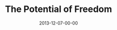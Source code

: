 ---
layout: message
category: message
series: "The Gift of Freedom"
title: "The Potential of Freedom"
date: 2013-12-07-00-00
message_id: 834
audio: "http://s3.amazonaws.com/crossroads-media/media/legacy/mp3/giftoffreedom_02.mp3"
audio-duration: "45:32"
program: "http://s3.amazonaws.com/crossroads-media/media/legacy/documents/12_07-08_13ProgramFinal.pdf"
description: "This year was like climbing the biggest mountain we’ve ever faced. It was exhausting, energizing, uncertain and wonderful, and now here we are—standing at the peak of 2013."
video: "https://s3.amazonaws.com/crossroadsvideomessages/giftoffreedom_02.mp4"
video-duration: "45:32"
video-image: "http://s3.amazonaws.com/crossroads-media/images/legacy/content/giftoffreedom_02_still.jpg"
flag: "N"
---